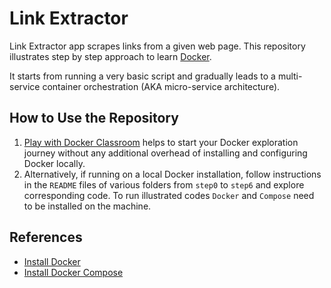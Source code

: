 # Link Extractor

Link Extractor app scrapes links from a given web page.
This repository illustrates step by step approach to learn [Docker](https://www.docker.com/).

It starts from running a very basic script and gradually leads to a multi-service container orchestration (AKA micro-service architecture).

## How to Use the Repository

1. [Play with Docker Classroom](https://training.play-with-docker.com/microservice-orchestration/) helps to start your Docker exploration journey without any additional overhead of installing and configuring Docker locally.
2. Alternatively, if running on a local Docker installation, follow instructions in the `README` files of various folders from `step0` to `step6` and explore corresponding code.
To run illustrated codes `Docker` and `Compose` need to be installed on the machine.

## References

* [Install Docker](https://docs.docker.com/engine/installation/)
* [Install Docker Compose](https://docs.docker.com/compose/install/)
